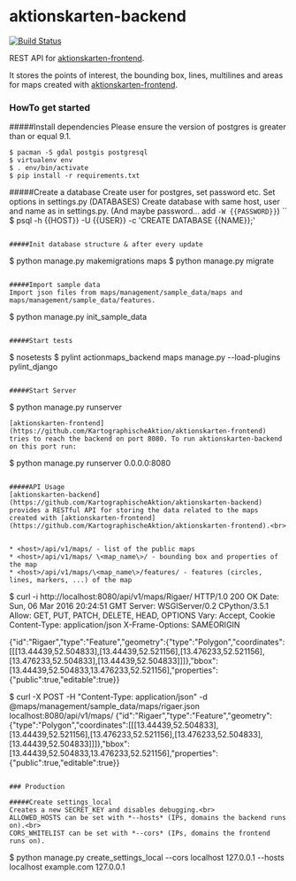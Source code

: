 # aktionskarten-backend

[![Build Status](https://travis-ci.org/KartographischeAktion/aktionskarten-backend.svg?branch=master)](https://travis-ci.org/KartographischeAktion/aktionskarten-backend)

REST API for [aktionskarten-frontend](https://github.com/KartographischeAktion/aktionskarten-frontend).

It stores the points of interest, the bounding box, lines, multilines and areas for maps created with [aktionskarten-frontend](https://github.com/KartographischeAktion/aktionskarten-frontend).

### HowTo get started

#####Install dependencies
Please ensure the version of postgres is greater than or equal 9.1.
```
$ pacman -S gdal postgis postgresql
$ virtualenv env
$ . env/bin/activate
$ pip install -r requirements.txt
```

#####Create a database
Create user for postgres, set password etc.
Set options in settings.py (DATABASES)
Create database with same host, user and name as in settings.py. (And maybe password... add ```-W {{PASSWORD}}```)
``
$ psql -h {{HOST}} -U {{USER}} -c 'CREATE DATABASE {{NAME}};'
```

#####Init database structure & after every update
```
$ python manage.py makemigrations maps
$ python manage.py migrate
```

#####Import sample data
Import json files from maps/management/sample_data/maps and maps/management/sample_data/features.
```
$ python manage.py init_sample_data
```

#####Start tests
```
$ nosetests
$ pylint actionmaps_backend maps manage.py --load-plugins pylint_django
```

#####Start Server
```
$ python manage.py runserver
```
[aktionskarten-frontend](https://github.com/KartographischeAktion/aktionskarten-frontend) tries to reach the backend on port 8080. To run aktionskarten-backend on this port run:
```
$ python manage.py runserver 0.0.0.0:8080
```

#####API Usage
[aktionskarten-backend](https://github.com/KartographischeAktion/aktionskarten-backend) provides a RESTful API for storing the data related to the maps created with [aktionskarten-frontend](https://github.com/KartographischeAktion/aktionskarten-frontend).<br>


* <host>/api/v1/maps/ - list of the public maps
* <host>/api/v1/maps/ \<map_name\>/ - bounding box and properties of the map
* <host>/api/v1/maps/\<map_name\>/features/ - features (circles, lines, markers, ...) of the map

```
$ curl -i http://localhost:8080/api/v1/maps/Rigaer/
HTTP/1.0 200 OK
Date: Sun, 06 Mar 2016 20:24:51 GMT
Server: WSGIServer/0.2 CPython/3.5.1
Allow: GET, PUT, PATCH, DELETE, HEAD, OPTIONS
Vary: Accept, Cookie
Content-Type: application/json
X-Frame-Options: SAMEORIGIN

{"id":"Rigaer","type":"Feature","geometry":{"type":"Polygon","coordinates":[[[13.44439,52.504833],[13.44439,52.521156],[13.476233,52.521156],[13.476233,52.504833],[13.44439,52.504833]]]},"bbox":[13.44439,52.504833,13.476233,52.521156],"properties":{"public":true,"editable":true}}

$ curl -X POST -H "Content-Type: application/json" -d @maps/management/sample_data/maps/rigaer.json localhost:8080/api/v1/maps/
{"id":"Rigaer","type":"Feature","geometry":{"type":"Polygon","coordinates":[[[13.44439,52.504833],[13.44439,52.521156],[13.476233,52.521156],[13.476233,52.504833],[13.44439,52.504833]]]},"bbox":[13.44439,52.504833,13.476233,52.521156],"properties":{"public":true,"editable":true}}
```

### Production

#####Create settings_local
Creates a new SECRET_KEY and disables debugging.<br>
ALLOWED_HOSTS can be set with *--hosts* (IPs, domains the backend runs on).<br>
CORS_WHITELIST can be set with *--cors* (IPs, domains the frontend runs on).
```
$ python manage.py create_settings_local --cors localhost 127.0.0.1 --hosts localhost example.com 127.0.0.1
```

